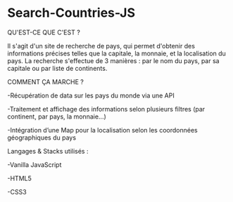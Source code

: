 # Search-Countries-JS

QU'EST-CE QUE C'EST ?

Il s'agit d'un site de recherche de pays, qui permet d'obtenir des informations précises telles que la capitale, la monnaie, et la localisation du pays. 
La recherche s'effectue de 3 manières  : par le nom du pays, par sa capitale ou par liste de continents.

COMMENT ÇA MARCHE ?  

-Récupération de data sur les pays du monde via une API

-Traitement et affichage des informations selon plusieurs filtres (par continent, par pays, la monnaie...)

-Intégration d’une Map pour la localisation selon les coordonnées géographiques du pays


Langages & Stacks utilisés : 

-Vanilla JavaScript

-HTML5

-CSS3



